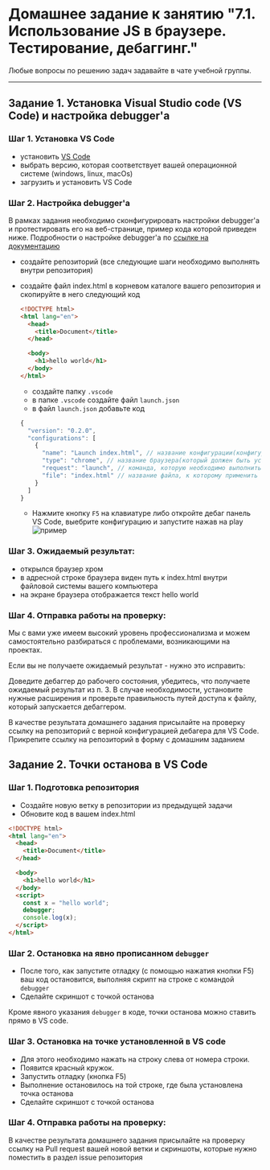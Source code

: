 # Домашнее задание к занятию "7.1. Использование JS в браузере. Тестирование, дебаггинг."

Любые вопросы по решению задач задавайте в чате учебной группы.

---

## Задание 1. Установка Visual Studio code (VS Code) и настройка debugger'а

### Шаг 1. Установка VS Code

- установить [VS Code](https://code.visualstudio.com/download)
- выбрать версию, которая соответствует вашей операционной системе (windows, linux, macOs)
- загрузить и установить VS Code

### Шаг 2. Настройка debugger'a

В рамках задания необходимо сконфигурировать настройки debugger'a и протестировать его на веб-странице, пример кода которой приведен ниже. Подробности о настройке debugger'a по [ссылке на документацию](https://code.visualstudio.com/docs/editor/debugging)

- создайте репозиторий (все следующие шаги необходимо выполнять внутри репозитория)
- создайте файл index.html в корневом каталоге вашего репозитория и скопируйте в него следующий код

  ```html
  <!DOCTYPE html>
  <html lang="en">
    <head>
      <title>Document</title>
    </head>

    <body>
      <h1>hello world</h1>
    </body>
  </html>
  ```

  - создайте папку `.vscode`
  - в папке `.vscode` создайте файл `launch.json`
  - в файл `launch.json` добавьте код

  ```javascript
  {
    "version": "0.2.0",
    "configurations": [
      {
        "name": "Launch index.html", // название конфигурации(конфигураций может быть много, сделано для удобства запуска из debug-панели в VS Code)
        "type": "chrome", // название браузера(который должен быть установлен) в котором будет открыт тестируемый файл
        "request": "launch", // команда, которую необходимо выполнить дебагеру
        "file": "index.html" // название файла, к которому применить команду из пункта "request"
      }
    ]
  }
  ```

  - Нажмите кнопку `F5` на клавиатуре либо откройте дебаг панель VS Code, выебрите конфигурацию и запустите нажав на play
    ![пример](https://code.visualstudio.com/assets/docs/editor/debugging/debugging_hero.png)

### Шаг 3. Ожидаемый результат:

- открылся браузер хром
- в адресной строке браузера виден путь к index.html внутри файловой системы вашего компьютера
- на экране браузера отображается текст hello world

### Шаг 4. Отправка работы на проверку:

Мы с вами уже имеем высокий уровень профессионализма и можем самостоятельно разбираться с проблемами, возникающими на проектах.

Если вы не получаете ожидаемый результат - нужно это исправить:

Доведите дебаггер до рабочего состояния, убедитесь, что получаете ожидаемый результат из п. 3. В случае необходимости, установите нужные расширения и проверьте правильность путей доступа  к файлу, который запускается дебаггером.

В качестве результата домашнего задания присылайте на проверку ссылку на репозиторий с верной конфигурацией дебагера для VS Code.
Прикрепите ссылку на репозиторий в форму с домашним заданием

## Задание 2. Точки останова в VS Code

### Шаг 1. Подготовка репозитория

- Создайте новую ветку в репозитории из предыдущей задачи
- Обновите код в вашем index.html

```html
<!DOCTYPE html>
<html lang="en">
  <head>
    <title>Document</title>
  </head>

  <body>
    <h1>hello world</h1>
  </body>
  <script>
    const x = "hello world";
    debugger;
    console.log(x);
  </script>
</html>
```

### Шаг 2. Остановка на явно прописанном `debugger`

- После того, как запустите отладку (с помощью нажатия кнопки F5) ваш код остановится, выполняя скрипт на строке с командой `debugger`
- Сделайте скриншот с точкой останова

Кроме явного указания `debugger` в коде, точки останова можно ставить прямо в VS code.

### Шаг 3. Остановка на точке установленной в VS code

- Для этого необходимо нажать на строку слева от номера строки.
- Появится красный кружок.
- Запустить отладку (кнопка F5)
- Выполнение остановилось на той строке, где была установлена точка останова
- Сделайте скриншот с точкой останова

### Шаг 4. Отправка работы на проверку:

В качестве результата домашнего задания присылайте на проверку ссылку на Pull request вашей новой ветки и скриншоты, которые нужно поместить в раздел issue репозитория
